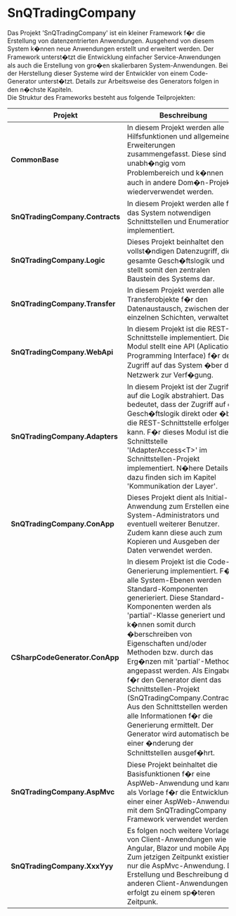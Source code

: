 # SnQTradingCompany

Das Projekt 'SnQTradingCompany' ist ein kleiner Framework f�r die Erstellung von datenzentrierten Anwendungen. Ausgehend von diesem System k�nnen neue Anwendungen erstellt und erweitert werden. Der Framework unterst�tzt die Entwicklung einfacher Service-Anwendungen als auch die Erstellung von gro�en skalierbaren System-Anwendungen. Bei der Herstellung dieser Systeme wird der Entwickler von einem Code-Generator unterst�tzt. Details zur Arbeitsweise des Generators folgen in den n�chste Kapiteln.  
Die Struktur des Frameworks besteht aus folgende Teilprojekten:

|Projekt|Beschreibung|Typ|Abh�ngigkeit
|---|---|---|---|
|**CommonBase**|In diesem Projekt werden alle Hilfsfunktionen und allgemeine Erweiterungen zusammengefasst. Diese sind unabh�ngig vom Problembereich und k�nnen auch in andere Dom�n-Projekte wiederverwendet werden.|Library|keine
|**SnQTradingCompany.Contracts**|In diesem Projekt werden alle f�r das System notwendigen Schnittstellen und Enumerationen implementiert.|Library|keine
|**SnQTradingCompany.Logic**|Dieses Projekt beinhaltet den vollst�ndigen Datenzugriff, die gesamte Gesch�ftslogik und stellt somit den zentralen Baustein des Systems dar.|Library|CommonBase, SnQTradingCompany.Contracts
|**SnQTradingCompany.Transfer**|In diesem Projekt werden alle Transferobjekte f�r den Datenaustausch, zwischen den einzelnen Schichten, verwaltet.|Library|CommonBase, SnQTradingCompany.Contracts
|**SnQTradingCompany.WebApi**|In diesem Projekt ist die REST-Schnittstelle implementiert. Diese Modul stellt eine API (Aplication Programming Interface) f�r den Zugriff auf das System �ber das Netzwerk zur Verf�gung.|Host|CommonBase, SnQTradingCompany.Transfer, SnQTradingCompany.Logic
|**SnQTradingCompany.Adapters**|In diesem Projekt ist der Zugriff auf die Logik abstrahiert. Das bedeutet, dass der Zugriff auf die Gesch�ftslogik direkt oder �ber die REST-Schnittstelle erfolgen kann. F�r dieses Modul ist die Schnittstelle 'IAdapterAccess\<T\>' im Schnittstellen-Projekt implementiert. N�here Details dazu finden sich im Kapitel 'Kommunikation der Layer'.|Host|CommonBase, SnQTradingCompany.Contracts, SnQTradingCompany.Logic, SnQTradingCompany.Transfer
|**SnQTradingCompany.ConApp**|Dieses Projekt dient als Initial-Anwendung zum Erstellen eines System-Administrators und eventuell weiterer Benutzer. Zudem kann diese auch zum Kopieren und Ausgeben der Daten verwendet werden. |Console|SnQTradingCompany.Contracts, SnQTradingCompany.Logic
|**CSharpCodeGenerator.ConApp**|In diesem Projekt ist die Code-Generierung implementiert. F�r alle System-Ebenen werden Standard-Komponenten generieriert. Diese Standard-Komponenten werden als 'partial'-Klasse generiert und k�nnen somit durch �berschreiben von Eigenschaften und/oder Methoden bzw. durch das Erg�nzen mit 'partial'-Methoden angepasst werden. Als Eingabe f�r den Generator dient das Schnittstellen-Projekt (SnQTradingCompany.Contracts). Aus den Schnittstellen werden alle Informationen f�r die Generierung ermittelt. Der Generator wird automatisch bei einer �nderung der Schnittstellen ausgef�hrt.|Console|CommonBase
|**SnQTradingCompany.AspMvc**|Diese Projekt beinhaltet die Basisfunktionen f�r eine AspWeb-Anwendung und kann als Vorlage f�r die Entwicklung einer einer AspWeb-Anwendung mit dem SnQTradingCompany Framework verwendet werden.|Host|CommonBase, SnQTradingCompany.Contracts, SnQTradingCompany.Adapter
|**SnQTradingCompany.XxxYyy**|Es folgen noch weitere Vorlagen von Client-Anwendungen wie Angular, Blazor und mobile Apps. Zum jetzigen Zeitpunkt existiert nur die AspMvc-Anwendung. Die Erstellung und Beschreibung der anderen Client-Anwendungen erfolgt zu einem sp�teren Zeitpunk.|Host|CommonBase, SnQTradingCompany.Contracts, SnQTradingCompany.Adapter.

